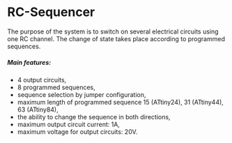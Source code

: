 # RC-Sequencer
  The purpose of the system is to switch on several electrical circuits using one RC channel. The change of state takes place according to programmed sequences. 

##### Main features:
- 4 output circuits,
- 8 programmed sequences,
- sequence selection by jumper configuration,
- maximum length of programmed sequence 15 (ATtiny24), 31 (ATtiny44), 63 (ATtiny84),
- the ability to change the sequence in both directions,
- maximum output circuit current: 1A,
- maximum voltage for output circuits: 20V.

